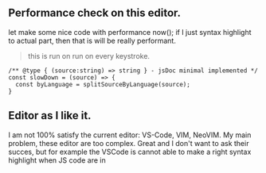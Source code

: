 ## Performance check on this editor.
let make some nice code with performance now();
if I just syntax highlight to actual part, then that is will be really performant.

> this is run on run on every keystroke.

```
/** @type { (source:string) => string } - jsDoc minimal implemented */
const slowDown = (source) => {
  const byLanguage = splitSourceByLanguage(source);
}
```

## Editor as I like it.
I am not 100% satisfy the current editor: VS-Code, VIM, NeoVIM.
My main problem, these editor are too complex. Great and I don't want to ask their succes,
but for example the VSCode is cannot able to make a right syntax highlight when JS code
are in <script> tag.

## Colorise in editor
Let's check that functionality is possible or not. Maybe I think somehow can be solve,
but I don't want to copy the cursor and selection position, just on the last.

## Plugins
The best option if different syntax highliter or extra feature will be plugin to `editor`
But this is not the first priority.

## File Stream Read/Edit
I would like to make editor which is capable to hyperfast show a lot of file in a
vertical scroll list. In that fashion, you can take a look whole of project just a
long scroll down and don't need to switch tab between files.

## Theo SSR Trick:
Using `12 Webworkers` for a time consuming process. Maybe that solution is also will handy in this rendering.

## Name of this editor
Top editor:
- VIM, Neovim, VI
- VS Code
- Notepad ++
- Syblime text
- Atom
- JS Storm

My ideas:
- MFE - Markdown First Editor
- Pure Editor
- PIM
- MEDIT
